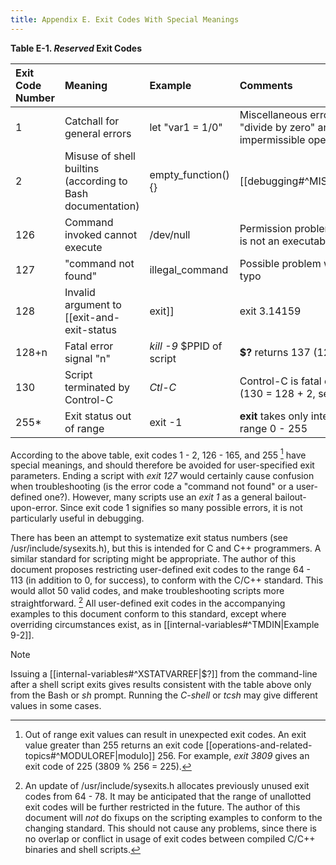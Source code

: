 ```yaml
---
title: Appendix E. Exit Codes With Special Meanings
---
```


**Table E-1. _Reserved_ Exit Codes**

|Exit Code Number|Meaning|Example|Comments|
|:--|:--|:--|:--|
|1|Catchall for general errors|let "var1 = 1/0"|Miscellaneous errors, such as "divide by zero" and other impermissible operations|
|2|Misuse of shell builtins (according to Bash documentation)|empty_function() {}|[[debugging#^MISSINGKEYWORD|Missing keyword]] or command, or permission problem (and [[file-and-archiving-commands#^DIFFERR2|_diff_ return code on a failed binary file comparison]]).|
|126|Command invoked cannot execute|/dev/null|Permission problem or command is not an executable|
|127|"command not found"|illegal_command|Possible problem with $PATH or a typo|
|128|Invalid argument to [[exit-and-exit-status|exit]]|exit 3.14159|**exit** takes only integer args in the range 0 - 255 (see first footnote)|
|128+n|Fatal error signal "n"|_kill -9_ $PPID of script|**$?** returns 137 (128 + 9)|
|130|Script terminated by Control-C|_Ctl-C_|Control-C is fatal error signal 2, (130 = 128 + 2, see above)|
|255*|Exit status out of range|exit -1|**exit** takes only integer args in the range 0 - 255|

According to the above table, exit codes 1 - 2, 126 - 165, and 255 [^1] have special meanings, and should therefore be avoided for user-specified exit parameters. Ending a script with _exit 127_ would certainly cause confusion when troubleshooting (is the error code a "command not found" or a user-defined one?). However, many scripts use an _exit 1_ as a general bailout-upon-error. Since exit code 1 signifies so many possible errors, it is not particularly useful in debugging.

There has been an attempt to systematize exit status numbers (see /usr/include/sysexits.h), but this is intended for C and C++ programmers. A similar standard for scripting might be appropriate. The author of this document proposes restricting user-defined exit codes to the range 64 - 113 (in addition to 0, for success), to conform with the C/C++ standard. This would allot 50 valid codes, and make troubleshooting scripts more straightforward. [^2] All user-defined exit codes in the accompanying examples to this document conform to this standard, except where overriding circumstances exist, as in [[internal-variables#^TMDIN|Example 9-2]].

> [!note]
> Issuing a [[internal-variables#^XSTATVARREF|$?]] from the command-line after a shell script exits gives results consistent with the table above only from the Bash or _sh_ prompt. Running the _C-shell_ or _tcsh_ may give different values in some cases.

[^1]: Out of range exit values can result in unexpected exit codes. An exit value greater than 255 returns an exit code [[operations-and-related-topics#^MODULOREF|modulo]] 256. For example, _exit 3809_ gives an exit code of 225 (3809 % 256 = 225).

[^2]: An update of /usr/include/sysexits.h allocates previously unused exit codes from 64 - 78. It may be anticipated that the range of unallotted exit codes will be further restricted in the future. The author of this document will _not_ do fixups on the scripting examples to conform to the changing standard. This should not cause any problems, since there is no overlap or conflict in usage of exit codes between compiled C/C++ binaries and shell scripts.
